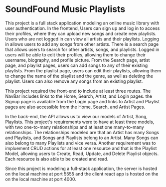 # SoundFound Music Playlists

This project is a full stack application modeling an online music library with user
authentication. In the frontend, Users can sign up and log in to access their profiles,
where they can upload new songs and create new playlists. Users who are not logged in
can view all artists and their playlists. Logging in allows users to add any songs
from other artists. There is a search page that allows users to search for other
artists, songs, and playlists. Logged in users will be able to edit their profiles,
allowing them to change their username, biography, and profile picture. From the Search
page, artist page, and playlist pages, users can add songs to any of their existing
playlists. From the playlist page, users can edit their playlists, allowing them to 
change the name of the playlist and the genre, as well as deleting the playlist.
Users can also remove any songs from an existing playlist.

This project required the front-end to include at least three routes. The NavBar 
includes links to the Home, Search, Artist, and Login pages. the Signup page is
available from the Login page and links to Artist and Playlist pages are also
accessible from the Home, Search, and Artist Pages.

In the back-end, the API allows us to view our models of Artist, Song, Playlists.
This project's requirements were to have at least three models, with two one-to-many
relationships and at least one many-to-many relationships. The relationships modeled 
are that an Artist has many Songs and Playlists, and Songs and Playlists belong to
an Artist. Many Songs can also belong to many Playlists and vice versa. Another 
requirement was to impluement CRUD actions for at least one resource and that is
the Playlist Model, allowing users to Create, Read, Update, and Delete Playlist
objects. Each resource is also able to be created and read.

Since this project is modeling a full-stack application, the server is hosted on the
local machine at port 5555 and the client react app is hosted on the on the local
machine at port 4000.
